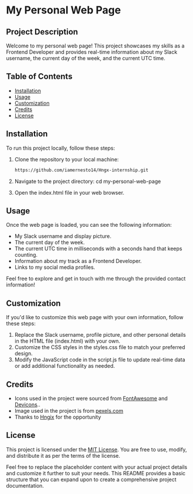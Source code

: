 # My Personal Web Page

## Project Description
Welcome to my personal web page! This project showcases my skills as a Frontend Developer and provides real-time information about my Slack username, the current day of the week, and the current UTC time.

## Table of Contents
- [Installation](#installation)
- [Usage](#usage)
- [Customization](#customazition)
- [Credits](#credits)
- [License](#license)


## Installation <a name="installation"></a>
To run this project locally, follow these steps:

1. Clone the repository to your local machine:

   ```sh
   https://github.com/iamernesto14/Hngx-internship.git

2. Navigate to the project directory:
    cd my-personal-web-page

3. Open the index.html file in your web browser.


## Usage <a name="usage"></a>
Once the web page is loaded, you can see the following information:

* My Slack username and display picture.
* The current day of the week.
* The current UTC time in milliseconds with a seconds hand that keeps counting.
* Information about my track as a Frontend Developer.
* Links to my social media profiles.

Feel free to explore and get in touch with me through the provided contact information!


## Customization <a name="customization"></a>
If you'd like to customize this web page with your own information, follow these steps:

1. Replace the Slack username, profile picture, and other   personal details in the HTML file (index.html) with your own.
2. Customize the CSS styles in the styles.css file to match your preferred design.
3. Modify the JavaScript code in the script.js file to update real-time data or add additional functionality as needed.


## Credits <a name="credits"></a>
* Icons used in the project were sourced from [FontAwesome](https://fontawesome.com/) and [Devicons](https://devicon.dev/)..
* Image used in the project is from [pexels.com](https://www.pexels.com/)
* Thanks to [Hngix](https://internship.zuri.team/) for the opportunity


## License <a name="licence"></a>
This project is licensed under the [MIT License](https://opensource.org/license/mit/). You are free to use, modify, and distribute it as per the terms of the license.

Feel free to replace the placeholder content with your actual project details and customize it further to suit your needs. This README provides a basic structure that you can expand upon to create a comprehensive project documentation.